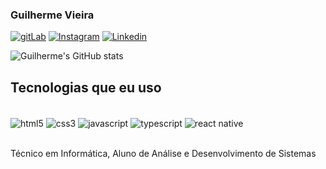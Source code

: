 ### Guilherme Vieira 
 
[![gitLab](https://img.shields.io/badge/GitLab-330F63?style=for-the-badge&logo=gitlab&logoColor=white)](https://gitlab.com/GuilhermeVieiraSouza)
[![Instagram](https://img.shields.io/badge/Instagram-E4405F?style=for-the-badge&logo=instagram&logoColor=white)](https://www.instagram.com/gui_visouza?igsh=dmVzaTN3N2k5ZGpz)
[![Linkedin](https://img.shields.io/badge/LinkedIn-0077B5?style=for-the-badge&logo=linkedin&logoColor=white)](https://www.linkedin.com/in/guilherme-vieira-de-souza-36b48030b/)

![Guilherme's GitHub stats](https://github-readme-stats.vercel.app/api?username=GuilhermeVieiraSouza&show_icons=true&theme=dracula)
    


## Tecnologias que eu uso 
<div style="display: inline_block"><br/>
    <img align="center" alt="html5" src="https://img.shields.io/badge/HTML5-E34F26?style=for-the-badge&logo=html5&logoColor=white"/>
    <img align="center" alt="css3" src="https://img.shields.io/badge/CSS3-1572B6?style=for-the-badge&logo=css3&logoColor=white"/>
    <img align="center" alt="javascript" src="https://img.shields.io/badge/JavaScript-F7DF1E?style=for-the-badge&logo=javascript&logoColor=black"/>
    <img align="center" alt="typescript" src="https://img.shields.io/badge/TypeScript-007ACC?style=for-the-badge&logo=typescript&logoColor=white"/>
    <img align="center" alt="react native" src="https://img.shields.io/badge/React_Native-20232A?style=for-the-badge&logo=react&logoColor=61DAFB"/>
</div>
<br/>

Técnico em Informática, Aluno de Análise e Desenvolvimento de Sistemas
